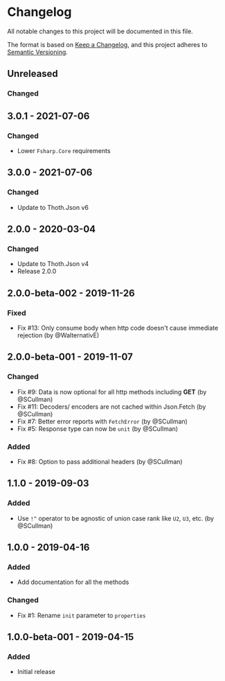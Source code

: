 # Changelog
All notable changes to this project will be documented in this file.

The format is based on [Keep a Changelog](https://keepachangelog.com/en/1.0.0/),
and this project adheres to [Semantic Versioning](https://semver.org/spec/v2.0.0.html).

## Unreleased
### Changed

## 3.0.1 - 2021-07-06

### Changed

* Lower `Fsharp.Core` requirements

## 3.0.0 - 2021-07-06

### Changed

* Update to Thoth.Json v6

## 2.0.0 - 2020-03-04

### Changed

* Update to Thoth.Json v4
* Release 2.0.0

## 2.0.0-beta-002 - 2019-11-26
### Fixed
* Fix #13: Only consume body when http code doesn't cause immediate rejection (by @WalternativE)

## 2.0.0-beta-001 - 2019-11-07
### Changed
* Fix #9: Data is now optional for all http methods including **GET** (by @SCullman)
* Fix #11: Decoders/ encoders are not cached within Json.Fetch (by @SCullman)
* Fix #7: Better error reports with `FetchError` (by @SCullman)
* Fix #5: Response type can now be `unit` (by @SCullman)

### Added
* Fix #8: Option to pass additional headers (by @SCullman)

## 1.1.0 - 2019-09-03
### Added

* Use `!^` operator to be agnostic of union case rank like `U2`, `U3`, etc. (by @SCullman)

## 1.0.0 - 2019-04-16
### Added

* Add documentation for all the methods

### Changed
* Fix #1: Rename `init` parameter to `properties`


## 1.0.0-beta-001 - 2019-04-15
### Added

* Initial release
